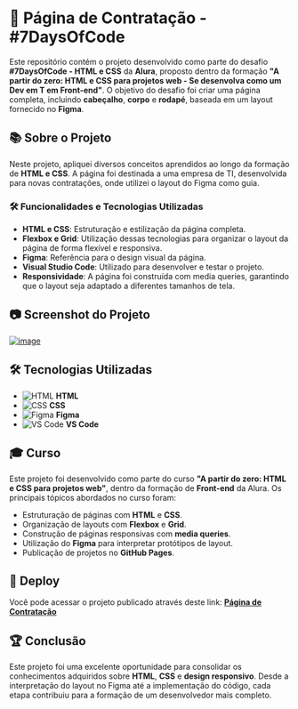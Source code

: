 # 🚀 Página de Contratação - #7DaysOfCode

Este repositório contém o projeto desenvolvido como parte do desafio **#7DaysOfCode - HTML e CSS** da **Alura**, proposto dentro da formação **"A partir do zero: HTML e CSS para projetos web - Se desenvolva como um Dev em T em Front-end"**. O objetivo do desafio foi criar uma página completa, incluindo **cabeçalho**, **corpo** e **rodapé**, baseada em um layout fornecido no **Figma**.

## 📚 Sobre o Projeto

Neste projeto, apliquei diversos conceitos aprendidos ao longo da formação de **HTML e CSS**. A página foi destinada a uma empresa de TI, desenvolvida para novas contratações, onde utilizei o layout do Figma como guia.

### 🛠️ Funcionalidades e Tecnologias Utilizadas

- **HTML e CSS**: Estruturação e estilização da página completa.
- **Flexbox e Grid**: Utilização dessas tecnologias para organizar o layout da página de forma flexível e responsiva.
- **Figma**: Referência para o design visual da página.
- **Visual Studio Code**: Utilizado para desenvolver e testar o projeto.
- **Responsividade**: A página foi construída com media queries, garantindo que o layout seja adaptado a diferentes tamanhos de tela.

## 📷 Screenshot do Projeto

[![image](https://github.com/user-attachments/assets/2ecf205c-994c-4296-9a5a-cbb4c80ff462)](https://05-html-css-7-days-of-code.vercel.app/)


## 🛠️ Tecnologias Utilizadas

- ![HTML](https://img.icons8.com/color/48/000000/html-5.png) **HTML**
- ![CSS](https://img.icons8.com/color/48/000000/css3.png) **CSS**
- ![Figma](https://img.icons8.com/color/48/000000/figma.png) **Figma**
- ![VS Code](https://img.icons8.com/color/48/000000/visual-studio-code-2019.png) **VS Code**

## 🎓 Curso

Este projeto foi desenvolvido como parte do curso **"A partir do zero: HTML e CSS para projetos web"**, dentro da formação de **Front-end** da Alura. Os principais tópicos abordados no curso foram:

- Estruturação de páginas com **HTML** e **CSS**.
- Organização de layouts com **Flexbox** e **Grid**.
- Construção de páginas responsivas com **media queries**.
- Utilização do **Figma** para interpretar protótipos de layout.
- Publicação de projetos no **GitHub Pages**.

## 🚀 Deploy

Você pode acessar o projeto publicado através deste link: [**Página de Contratação**](https://05-html-css-7-days-of-code.vercel.app/)

## 🏆 Conclusão

Este projeto foi uma excelente oportunidade para consolidar os conhecimentos adquiridos sobre **HTML**, **CSS** e **design responsivo**. Desde a interpretação do layout no Figma até a implementação do código, cada etapa contribuiu para a formação de um desenvolvedor mais completo.
